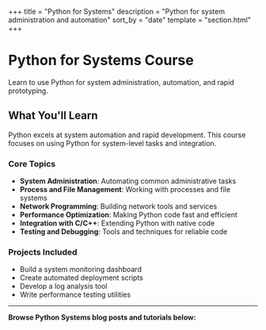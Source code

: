 +++
title = "Python for Systems"
description = "Python for system administration and automation"
sort_by = "date"
template = "section.html"
+++

# Python for Systems Course

Learn to use Python for system administration, automation, and rapid prototyping.

## What You'll Learn

Python excels at system automation and rapid development. This course focuses on using Python for system-level tasks and integration.

### Core Topics
- **System Administration**: Automating common administrative tasks
- **Process and File Management**: Working with processes and file systems
- **Network Programming**: Building network tools and services
- **Performance Optimization**: Making Python code fast and efficient
- **Integration with C/C++**: Extending Python with native code
- **Testing and Debugging**: Tools and techniques for reliable code

### Projects Included
- Build a system monitoring dashboard
- Create automated deployment scripts
- Develop a log analysis tool
- Write performance testing utilities

---

**Browse Python Systems blog posts and tutorials below:**
